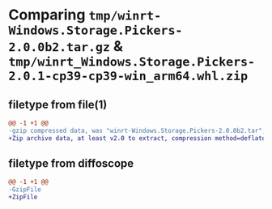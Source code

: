 # Comparing `tmp/winrt-Windows.Storage.Pickers-2.0.0b2.tar.gz` & `tmp/winrt_Windows.Storage.Pickers-2.0.1-cp39-cp39-win_arm64.whl.zip`

## filetype from file(1)

```diff
@@ -1 +1 @@
-gzip compressed data, was "winrt-Windows.Storage.Pickers-2.0.0b2.tar", last modified: Sat Dec  2 18:25:41 2023, max compression
+Zip archive data, at least v2.0 to extract, compression method=deflate
```

## filetype from diffoscope

```diff
@@ -1 +1 @@
-GzipFile
+ZipFile
```

